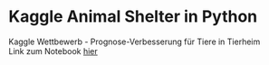 # Kaggle Animal Shelter in Python
Kaggle Wettbewerb - Prognose-Verbesserung für Tiere in Tierheim <br/>
Link zum Notebook [hier](https://www.kaggle.com/code/glemese/animal-shelter-version-1#Daten-in-numerische-Format-umwandeln)
